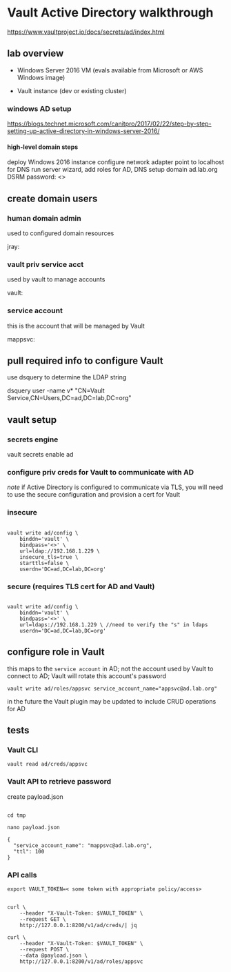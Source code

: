 # Vault Active Directory  walkthrough

https://www.vaultproject.io/docs/secrets/ad/index.html

## lab overview

- Windows Server 2016 VM (evals available from Microsoft or AWS Windows image)

- Vault instance (dev or existing cluster)

### windows AD setup

https://blogs.technet.microsoft.com/canitpro/2017/02/22/step-by-step-setting-up-active-directory-in-windows-server-2016/

#### high-level domain steps

deploy Windows 2016 instance
configure network adapter point to localhost for DNS
run server wizard, add roles for AD, DNS
setup domain
	ad.lab.org
	DSRM password: <>

## create domain users

### human domain admin

used to configured domain resources

jray: <password>

### vault priv service acct

used by vault to manage accounts

vault: <password>

### service account

this is the account that will be managed by Vault

mappsvc: <password>

## pull required info to configure Vault

use dsquery to determine the LDAP string

dsquery user -name v*
"CN=Vault Service,CN=Users,DC=ad,DC=lab,DC=org"

## vault setup

### secrets engine
vault secrets enable ad

### configure priv creds for Vault to communicate with AD

*note* if Active Directory is configured to communicate via TLS, you will need to use the secure configuration and provision a cert for Vault

### insecure

```

vault write ad/config \
    binddn='vault' \
    bindpass='<>' \
    url=ldap://192.168.1.229 \
    insecure_tls=true \
    starttls=false \
    userdn='DC=ad,DC=lab,DC=org'

```

### secure (requires TLS cert for AD and Vault)

```

vault write ad/config \
    binddn='vault' \
    bindpass='<>' \
    url=ldaps://192.168.1.229 \ //need to verify the "s" in ldaps
    userdn='DC=ad,DC=lab,DC=org'

```

## configure role in Vault

this maps to the `service account` in AD; not the account used by Vault to connect to AD; Vault will rotate this account's password

`vault write ad/roles/appsvc service_account_name="appsvc@ad.lab.org"`

in the future the Vault plugin may be updated to include CRUD operations for AD
    
## tests

### Vault CLI

`vault read ad/creds/appsvc`

### Vault API to retrieve password

create payload.json

```

cd tmp

nano payload.json

{
  "service_account_name": "mappsvc@ad.lab.org",
  "ttl": 100
}

```
   
### API calls

`export VAULT_TOKEN=< some token with appropriate policy/access>`

```

curl \
    --header "X-Vault-Token: $VAULT_TOKEN" \
    --request GET \
    http://127.0.0.1:8200/v1/ad/creds/| jq

```

```    
curl \
    --header "X-Vault-Token: $VAULT_TOKEN" \
    --request POST \
    --data @payload.json \
    http://127.0.0.1:8200/v1/ad/roles/appsvc

```